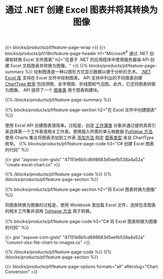﻿---
title: 通过 .NET 创建 Excel 图表并将其转换为图像
url: /zh/net/chart/
description: C# 使用 .NET 库在 Microsoft Excel 中绘制和转换图表或图表的源代码。 
---
{{< blocks/products/pf/feature-page-wrap >}}
{{< blocks/products/pf/i18n/feature-page-header h1="Microsoft<sup>&reg;</sup> 通过 .NET 创建和转换 Excel 文件图表" h2="在基于 .NET 的应用程序中使用服务器端 API 创建 Excel 文档图表并转换为图像。" >}}
{{% blocks/products/pf/feature-page-summary %}}
绘制图表是一种以图形方式显示数据以便于分析的艺术。 [.NET Excel 库](/cells/net/) 支持在 Excel 文件中绘制图表。 API 支持中列出的不同图表创建 [ChartType 枚举](https://apireference.aspose.com/cells/net/aspose.cells.charts/charttype) 包括饼图、金字塔图、折线图和气泡图。此外，它还将图表转换为图像。 API 提供了一个 [图表类](https://apireference.aspose.com/cells/net/aspose.cells.charts) 用于图表构建块。

{{% /blocks/products/pf/feature-page-summary %}}

{{% blocks/products/pf/feature-page-section h2="在 Excel 文件中创建图表" %}}

使用 Excel API 创建图表很简单。过程是，创造 [工作簿类](https://apireference.aspose.com/cells/net/aspose.cells/workbook) 对象并通过提供其索引来选择第一个工作表或相关工作表。使用插入所需的单元格数据 [PutValue 方法](https://apireference.aspose.com/cells/net/aspose.cells/cell/methods/putvalue/index).使用 Charts 集合将图表添加到工作表 [添加方法](https://apireference.aspose.com/cells/net/aspose.cells.charts/chartcollection/methods/add).指定 [图表类型](https://apireference.aspose.com/cells/net/aspose.cells.charts/charttype) 来自 ChartType 枚举。
{{% blocks/products/pf/feature-page-code h3="C# 创建 Excel 图表的代码" %}}

{{< gist "aspose-com-gists" "47151e6b1cd698683d5eefb538a4a52a" "create-excel-chart.cs" >}}

{{% /blocks/products/pf/feature-page-code %}}
{{% /blocks/products/pf/feature-page-section %}}


{{% blocks/products/pf/feature-page-section h2="将 Excel 图表转换为图像" %}}

将图表转换为图像的过程是，使用 Workbook 类加载 Excel 文件，选择包含图表的相关工作集并调用 [ToImage 方法](https://apireference.aspose.com/cells/net/aspose.cells.charts.chart/toimage/methods/7) 用于转换。

{{% blocks/products/pf/feature-page-code h3="C# 将 Excel 图表转换为图像的代码" %}}

{{< gist "aspose-com-gists" "47151e6b1cd698683d5eefb538a4a52a" "convert-xlsx-file-chart-to-images.cs" >}}

{{% /blocks/products/pf/feature-page-code %}}
{{% /blocks/products/pf/feature-page-section %}}

{{< blocks/products/pf/feature-page-options formats="all" afterslug="Chart Conversion" >}}